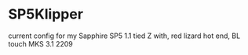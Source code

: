 # SP5Klipper
current config for my Sapphire SP5 1.1 tied Z with,  red lizard hot end, BL touch MKS 3.1 2209
